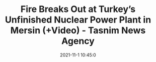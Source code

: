 ---
"title": "Fire Breaks Out at Turkey’s Unfinished Nuclear Power Plant in Mersin (+Video) - Tasnim News Agency"
"date": "2021-11-1 10:45:0"
"feed_name": "GOOGLENEWSCONSTRUCTION"
"feed_website": "https://news.google.com/search?q=construction%2Bincident&hl=en-US&gl=US&ceid=US:en"
"feed_rss": "https://news.google.com/rss/search?q=construction%2Bincident&hl=en-US&gl=US&ceid=US:en"
"link": "https://www.tasnimnews.com/en/news/2021/11/01/2599939/fire-breaks-out-at-turkey-s-unfinished-nuclear-power-plant-in-mersin-video"
"source": "{'href': 'https://www.tasnimnews.com', 'title': 'Tasnim News Agency'}"
"file": "_posts/2021-1-1-ae3b8a0b437c407fe2dbba8e7f1b8028ea9e65a6.md"
"accident": "0"
"drilling": "0"
"dead": "0"
"injured": "0"
"arrested": "0"
"place": "unknown place"
"where": "unknown site"
"causes": "unknown"
"place_uri": "unknown place"
---